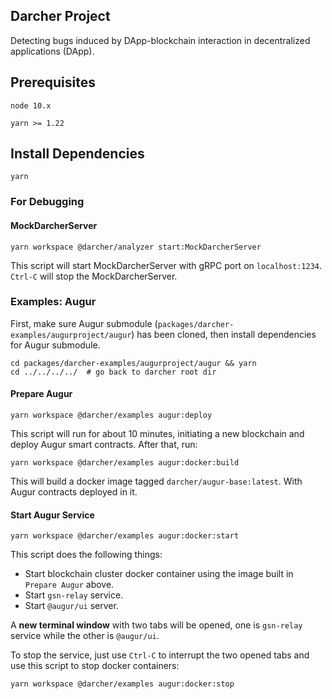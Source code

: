 ## Darcher Project

Detecting bugs induced by DApp-blockchain interaction in decentralized applications (DApp). 

## Prerequisites

`node 10.x`

`yarn >= 1.22`

## Install Dependencies

```
yarn
```

### For Debugging

#### MockDarcherServer

```
yarn workspace @darcher/analyzer start:MockDarcherServer
```
This script will start MockDarcherServer with gRPC port on `localhost:1234`. `Ctrl-C` will stop the MockDarcherServer.

### Examples: Augur

First, make sure Augur submodule (`packages/darcher-examples/augurproject/augur`) has been cloned, then install dependencies for Augur submodule.

```shell script
cd packages/darcher-examples/augurproject/augur && yarn
cd ../../../../  # go back to darcher root dir
```

#### Prepare Augur

```shell script
yarn workspace @darcher/examples augur:deploy
```

This script will run for about 10 minutes, initiating a new blockchain and deploy Augur smart contracts. After that, run: 

```shell script
yarn workspace @darcher/examples augur:docker:build

```
This will build a docker image tagged `darcher/augur-base:latest`. With Augur contracts deployed in it. 

#### Start Augur Service

```shell script
yarn workspace @darcher/examples augur:docker:start
```

This script does the following things:
- Start blockchain cluster docker container using the image built in `Prepare Augur` above.
- Start `gsn-relay` service.
- Start `@augur/ui` server. 

A **new terminal window** with two tabs will be opened, one is `gsn-relay` service while the other is `@augur/ui`.

To stop the service, just use `Ctrl-C` to interrupt the two opened tabs and use this script to stop docker containers:
```shell script
yarn workspace @darcher/examples augur:docker:stop
```